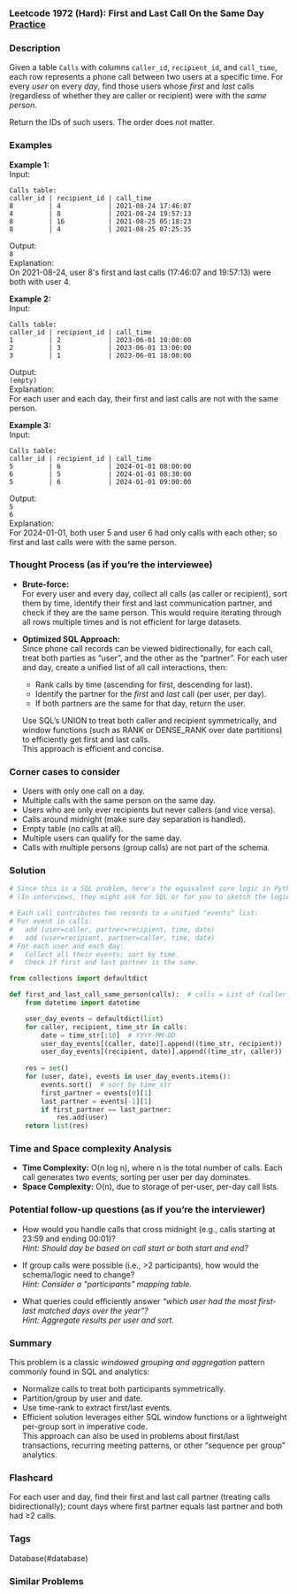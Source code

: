 ### Leetcode 1972 (Hard): First and Last Call On the Same Day [Practice](https://leetcode.com/problems/first-and-last-call-on-the-same-day)

### Description  
Given a table `Calls` with columns `caller_id`, `recipient_id`, and `call_time`, each row represents a phone call between two users at a specific time. For every *user* on every *day*, find those users whose *first* and *last* calls (regardless of whether they are caller or recipient) were with the *same person*.

Return the IDs of such users. The order does not matter.

### Examples  

**Example 1:**  
Input:  
```text
Calls table:
caller_id | recipient_id | call_time
8         | 4            | 2021-08-24 17:46:07
4         | 8            | 2021-08-24 19:57:13
8         | 16           | 2021-08-25 05:18:23
8         | 4            | 2021-08-25 07:25:35
```
Output:  
`8`  
Explanation:  
On 2021-08-24, user 8's first and last calls (17:46:07 and 19:57:13) were both with user 4.

**Example 2:**  
Input:  
```text
Calls table:
caller_id | recipient_id | call_time
1         | 2            | 2023-06-01 10:00:00
2         | 3            | 2023-06-01 13:00:00
3         | 1            | 2023-06-01 18:00:00
```
Output:  
`(empty)`  
Explanation:  
For each user and each day, their first and last calls are not with the same person.

**Example 3:**  
Input:  
```text
Calls table:
caller_id | recipient_id | call_time
5         | 6            | 2024-01-01 08:00:00
6         | 5            | 2024-01-01 08:30:00
5         | 6            | 2024-01-01 09:00:00
```
Output:  
`5`  
`6`  
Explanation:  
For 2024-01-01, both user 5 and user 6 had only calls with each other; so first and last calls were with the same person.

### Thought Process (as if you’re the interviewee)  
- **Brute-force:**  
  For every user and every day, collect all calls (as caller or recipient), sort them by time, identify their first and last communication partner, and check if they are the same person. This would require iterating through all rows multiple times and is not efficient for large datasets.

- **Optimized SQL Approach:**  
  Since phone call records can be viewed bidirectionally, for each call, treat both parties as “user”, and the other as the “partner”. For each user and day, create a unified list of all call interactions, then:
    - Rank calls by time (ascending for first, descending for last).
    - Identify the partner for the *first* and *last* call (per user, per day).
    - If both partners are the same for that day, return the user.

  Use SQL’s UNION to treat both caller and recipient symmetrically, and window functions (such as RANK or DENSE_RANK over date partitions) to efficiently get first and last calls.  
  This approach is efficient and concise.

### Corner cases to consider  
- Users with only one call on a day.
- Multiple calls with the same person on the same day.
- Users who are only ever recipients but never callers (and vice versa).
- Calls around midnight (make sure day separation is handled).
- Empty table (no calls at all).
- Multiple users can qualify for the same day.
- Calls with multiple persons (group calls) are not part of the schema.

### Solution

```python
# Since this is a SQL problem, here's the equivalent core logic in Python for clarity.
# (In interviews, they might ask for SQL or for you to sketch the logic in Python.)

# Each call contributes two records to a unified "events" list:
# For event in calls:
#   add (user=caller, partner=recipient, time, date)
#   add (user=recipient, partner=caller, time, date)
# For each user and each day:
#   Collect all their events; sort by time.
#   Check if first and last partner is the same.

from collections import defaultdict

def first_and_last_call_same_person(calls):  # calls = List of (caller_id, recipient_id, call_time)
    from datetime import datetime

    user_day_events = defaultdict(list)
    for caller, recipient, time_str in calls:
        date = time_str[:10]  # YYYY-MM-DD
        user_day_events[(caller, date)].append((time_str, recipient))
        user_day_events[(recipient, date)].append((time_str, caller))
    
    res = set()
    for (user, date), events in user_day_events.items():
        events.sort()  # sort by time_str
        first_partner = events[0][1]
        last_partner = events[-1][1]
        if first_partner == last_partner:
            res.add(user)
    return list(res)
```

### Time and Space complexity Analysis  

- **Time Complexity:** O(n log n), where n is the total number of calls. Each call generates two events; sorting per user per day dominates.
- **Space Complexity:** O(n), due to storage of per-user, per-day call lists.

### Potential follow-up questions (as if you’re the interviewer)  

- How would you handle calls that cross midnight (e.g., calls starting at 23:59 and ending 00:01)?  
  *Hint: Should day be based on call start or both start and end?*

- If group calls were possible (i.e., >2 participants), how would the schema/logic need to change?  
  *Hint: Consider a "participants" mapping table.*

- What queries could efficiently answer *“which user had the most first-last matched days over the year”?*  
  *Hint: Aggregate results per user and sort.*

### Summary
This problem is a classic *windowed grouping and aggregation* pattern commonly found in SQL and analytics:  
- Normalize calls to treat both participants symmetrically.
- Partition/group by user and date.
- Use time-rank to extract first/last events.
- Efficient solution leverages either SQL window functions or a lightweight per-group sort in imperative code.  
This approach can also be used in problems about first/last transactions, recurring meeting patterns, or other “sequence per group” analytics.


### Flashcard
For each user and day, find their first and last call partner (treating calls bidirectionally); count days where first partner equals last partner and both had ≥2 calls.

### Tags
Database(#database)

### Similar Problems
